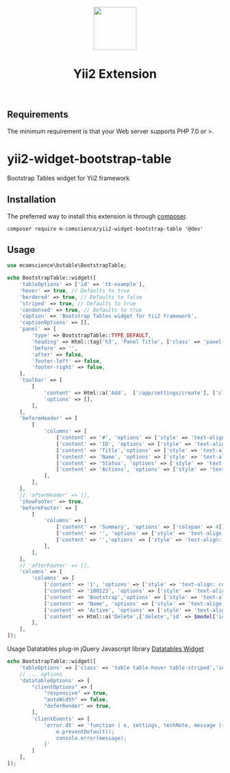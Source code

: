 <p align="center">
    <a href="https://github.com/yiisoft" target="_blank">
        <img src="https://avatars0.githubusercontent.com/u/993323" height="100px">
    </a>
    <h1 align="center">Yii2 Extension</h1>
    <br>
</p>

## Requirements

The minimum requirement is that your Web server supports PHP 7.0 or >.

# yii2-widget-bootstrap-table
Bootstrap Tables widget for Yii2 framework

## Installation

The preferred way to install this extension is through [composer](http://getcomposer.org/download/).

```
composer require m-comscience/yii2-widget-bootstrap-table '@dev'
```

## Usage

```php
use mcomscience\bstable\BootstrapTable;

echo BootstrapTable::widget([
    'tableOptions' => ['id' => 'tb-example'],
    'hover' => true, // Defaults to true
    'bordered' => true, // Defaults to false
    'striped' => true, // Defaults to true
    'condensed' => true, // Defaults to true
    'caption' => 'Bootstrap Tables widget for Yii2 framework',
    'captionOptions' => [],
    'panel' => [
        'type' => BootstrapTable::TYPE_DEFAULT,
        'heading' => Html::tag('h3', 'Panel Title', ['class' => 'panel-title']),
        'before' => '',
        'after' => false,
        'footer-left' => false,
        'footer-right' => false,
    ],
    'toolbar' => [
        [
            'content' => Html::a('Add',  ['/app/settings/create'], ['class' => 'btn btn-success']),
            'options' => [],
        ],
    ],
    'beforeHeader' => [
        [
            'columns' => [
                ['content' => '#', 'options' => ['style' => 'text-align: center;width: 35px;']],
                ['content' => 'ID', 'options' => ['style' => 'text-align: center;']],
                ['content' => 'Title','options' => ['style' => 'text-align: center;']],
                ['content' => 'Name', 'options' => ['style' => 'text-align: center;']],
                ['content' => 'Status', 'options' => ['style' => 'text-align: center;']],
                ['content' => 'Actions', 'options' => ['style' => 'text-align: center;']],
            ],
        ],
    ],
    // 'afterHeader' => [],
    'showFooter' => true,
    'beforeFooter' => [
        [
            'columns' => [
                ['content' => 'Summary', 'options' => ['colspan' => 4]],
                ['content' => '', 'options' => ['style' => 'text-align: right;']],
                ['content' => '','options' => ['style' => 'text-align: center;']],
            ],
        ],
    ],
    // 'afterFooter' => [],
    'columns' => [
        'columns' => [
            ['content' => '1', 'options' => ['style' => 'text-align: center;width: 35px;']],
            ['content' => '100123', 'options' => ['style' => 'text-align: center;']],
            ['content' => 'Bootstrap','options' => ['style' => 'text-align: center;']],
            ['content' => 'Name', 'options' => ['style' => 'text-align: center;']],
            ['content' => 'Active', 'options' => ['style' => 'text-align: center;']],
            ['content' => Html::a('Delete',['delete','id' => $model['id']],['class' => 'btn btn-sm btn-danger']), 'options' => ['style' => 'text-align: center;']],
        ],
    ],
]);
```

Usage Datatables plug-in jQuery Javascript library
<a href="https://github.com/MComScience/yii2-widget-datatables" target="_blank">
      Datatables Widget
</a>

```php
echo BootstrapTable::widget([
    'tableOptions' => ['class' => 'table table-hover table-striped','id' => 'tb-example'],
    // ... options
    'datatableOptions' => [
        "clientOptions" => [
            "responsive" => true,
            "autoWidth" => false,
            "deferRender" => true,
        ],
        'clientEvents' => [
            'error.dt' => 'function ( e, settings, techNote, message ){
                e.preventDefault();
                console.error(message);
            }'
        ]
    ],
]);
```
